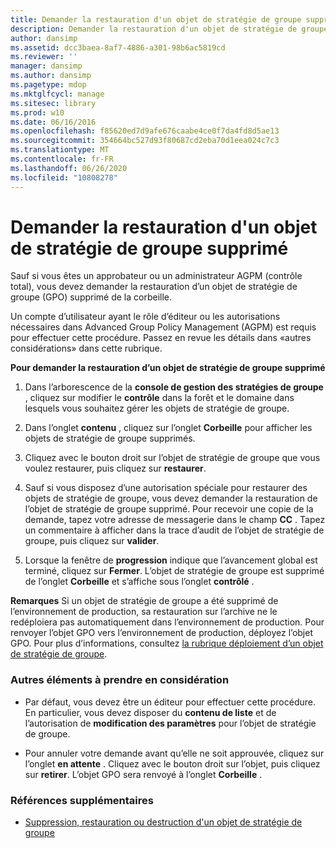 ```yaml
---
title: Demander la restauration d'un objet de stratégie de groupe supprimé
description: Demander la restauration d'un objet de stratégie de groupe supprimé
author: dansimp
ms.assetid: dcc3baea-8af7-4886-a301-98b6ac5819cd
ms.reviewer: ''
manager: dansimp
ms.author: dansimp
ms.pagetype: mdop
ms.mktglfcycl: manage
ms.sitesec: library
ms.prod: w10
ms.date: 06/16/2016
ms.openlocfilehash: f85620ed7d9afe676caabe4ce0f7da4fd8d5ae13
ms.sourcegitcommit: 354664bc527d93f80687cd2eba70d1eea024c7c3
ms.translationtype: MT
ms.contentlocale: fr-FR
ms.lasthandoff: 06/26/2020
ms.locfileid: "10808278"
---
```

# Demander la restauration d'un objet de stratégie de groupe supprimé


Sauf si vous êtes un approbateur ou un administrateur AGPM (contrôle total), vous devez demander la restauration d’un objet de stratégie de groupe (GPO) supprimé de la corbeille.

Un compte d’utilisateur ayant le rôle d’éditeur ou les autorisations nécessaires dans Advanced Group Policy Management (AGPM) est requis pour effectuer cette procédure. Passez en revue les détails dans «autres considérations» dans cette rubrique.

**Pour demander la restauration d’un objet de stratégie de groupe supprimé**

1.  Dans l’arborescence de la **console de gestion des stratégies de groupe** , cliquez sur modifier le **contrôle** dans la forêt et le domaine dans lesquels vous souhaitez gérer les objets de stratégie de groupe.

2.  Dans l’onglet **contenu** , cliquez sur l’onglet **Corbeille** pour afficher les objets de stratégie de groupe supprimés.

3.  Cliquez avec le bouton droit sur l’objet de stratégie de groupe que vous voulez restaurer, puis cliquez sur **restaurer**.

4.  Sauf si vous disposez d’une autorisation spéciale pour restaurer des objets de stratégie de groupe, vous devez demander la restauration de l’objet de stratégie de groupe supprimé. Pour recevoir une copie de la demande, tapez votre adresse de messagerie dans le champ **CC** . Tapez un commentaire à afficher dans la trace d’audit de l’objet de stratégie de groupe, puis cliquez sur **valider**.

5.  Lorsque la fenêtre de **progression** indique que l’avancement global est terminé, cliquez sur **Fermer**. L’objet de stratégie de groupe est supprimé de l’onglet **Corbeille** et s’affiche sous l’onglet **contrôlé** .

**Remarques**  Si un objet de stratégie de groupe a été supprimé de l’environnement de production, sa restauration sur l’archive ne le redéploiera pas automatiquement dans l’environnement de production. Pour renvoyer l’objet GPO vers l’environnement de production, déployez l’objet GPO. Pour plus d’informations, consultez [la rubrique déploiement d’un objet de stratégie de groupe](deploy-a-gpo-agpm30ops.md).

 

### Autres éléments à prendre en considération

-   Par défaut, vous devez être un éditeur pour effectuer cette procédure. En particulier, vous devez disposer du **contenu de liste** et de l’autorisation de **modification des paramètres** pour l’objet de stratégie de groupe.

-   Pour annuler votre demande avant qu’elle ne soit approuvée, cliquez sur l’onglet **en attente** . Cliquez avec le bouton droit sur l’objet, puis cliquez sur **retirer**. L’objet GPO sera renvoyé à l’onglet **Corbeille** .

### Références supplémentaires

-   [Suppression, restauration ou destruction d'un objet de stratégie de groupe](deleting-restoring-or-destroying-a-gpo-agpm30ops.md)

 

 





